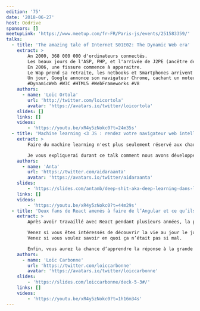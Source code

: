 ```yaml
---
edition: '75'
date: '2018-06-27'
host: Oodrive
sponsors: []
meetupLink: 'https://www.meetup.com/fr-FR/Paris-js/events/251583359/'
talks:
  - title: 'The amazing tale of Internet S01E02: The Dynamic Web era'
    extract: >
        An 2000, 368 000 000 d'ordinateurs connectés.
        Les beaux jours de l'ASP, PHP, et l'arrivée de J2PE (ancêtre de JEE) marquent l'entrée dans le web dynamique. Javascript est synonyme de langage de bidouilleurs, lent, et non exempt de failles de sécurité.
        En 2006, une fissure commence à apparaitre.
        Le Wap prend sa retraite, les netbooks et Smartphones arrivent : une transformation doit s'opérer.
        Un jour, Google annonce son navigateur Chrome, cachant un moteur qui va changer la donne.
        #DynamicWeb #W3C #HTML5 #WebFrameworks #V8
    authors:
      - name: 'Loic Ortola'
        url: 'http://twitter.com/loicortola'
        avatar: 'https://avatars.io/twitter/loicortola'
    slides: []
    links: []
    videos:
        - 'https://youtu.be/xR4y5zNokc0?t=24m35s'
  - title: 'Machine learning <3 JS : rendez votre navigateur web intelligent'
    extract: >
        Faire du machine learning n'est plus seulement réservé aux charmeurs de serpents (pythonistas) ou à ceux ayant accès à des machines puissantes. Dans le cadre du projet PAIR, l'équipe Brain de Google sortait la librairie deeplearn.js qui a depuis lors évolué pour laisser place à TensorFlow.js. Tensorflow.js se base sur WebGL et permet entre autres de construire et d'entrainer des modèles de données dans le navigateur "from scratch" ou en utilisant des techniques telles que le "transfer learning".

        Je vous expliquerai durant ce talk comment nous avons développé une PWA "intélligente" en utilisant du machine learning.
    authors:
      - name: 'Anta'
        url: 'https://twitter.com/aidaraanta'
        avatar: 'https://avatars.io/twitter/aidaraanta'
    slides:
        - 'https://slides.com/antamb/deep-shit-aka-deep-learning-dans-le-navigateur#/'
    links: []
    videos:
        - 'https://youtu.be/xR4y5zNokc0?t=44m29s'
  - title: 'Deux fans de React amenés à faire de l’Angular et ce qu’ils en ont appris'
    extract: >
        Après avoir travaillé avec React pendant plusieurs années, la providence nous a rassemblé sur le même projet Angular 4 pendant lequel nous avons pu découvrir ses joies et ses peines.

        Venez si vous êtes intéressés de découvrir la vie au jour le jour de développeurs React forcés par le destin de travailler avec Angular.
        Venez si vous voulez savoir en quoi ça n’était pas si mal.

        Enfin, vous aurez la chance d’apprendre la réponse à la grande question : Quel framework dois-je choisir pour ma prochaine application front, le tout basé sur un retour d'expérience.
    authors:
      - name: 'Loïc Carbonne'
        url: 'https://twitter.com/loiccarbonne'
        avatar: 'https://avatars.io/twitter/loiccarbonne'
    slides:
        - 'https://slides.com/loiccarbonne/deck-5-3#/'
    links: []
    videos:
        - 'https://youtu.be/xR4y5zNokc0?t=1h16m34s'
---
```

